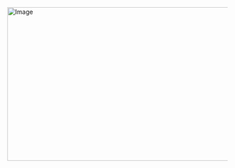 <img width="1010" height="351" alt="Image" src="https://github.com/user-attachments/assets/99b26154-885f-4f44-ab2a-fcd89745f005" />